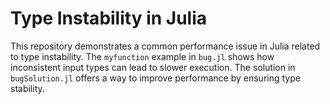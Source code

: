 # Type Instability in Julia

This repository demonstrates a common performance issue in Julia related to type instability.  The `myfunction` example in `bug.jl` shows how inconsistent input types can lead to slower execution.  The solution in `bugSolution.jl` offers a way to improve performance by ensuring type stability.